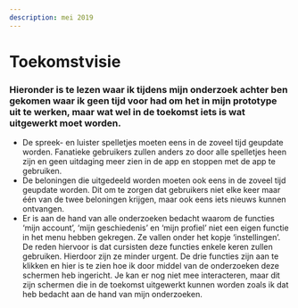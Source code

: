 ```yaml
---
description: mei 2019
---
```


# Toekomstvisie

### Hieronder is te lezen waar ik tijdens mijn onderzoek achter ben gekomen waar ik geen tijd voor had om het in mijn prototype uit te werken, maar wat wel in de toekomst iets is wat uitgewerkt moet worden.

* De spreek- en luister spelletjes moeten eens in de zoveel tijd geupdate worden. Fanatieke gebruikers zullen anders zo door alle spelletjes heen zijn en geen uitdaging meer zien in de app en stoppen met de app te gebruiken.
* De beloningen die uitgedeeld worden moeten ook eens in de zoveel tijd geupdate worden. Dit om te zorgen dat gebruikers niet elke keer maar één van de twee beloningen krijgen, maar ook eens iets nieuws kunnen ontvangen.
* Er is aan de hand van alle onderzoeken bedacht waarom de functies ‘mijn account’, ‘mijn geschiedenis’ en ‘mijn profiel’ niet een eigen functie in het menu hebben gekregen. Ze vallen onder het kopje ‘instellingen’. De reden hiervoor is dat cursisten deze functies enkele keren zullen gebruiken. Hierdoor zijn ze minder urgent. De drie functies zijn aan te klikken en hier is te zien hoe ik door middel van de onderzoeken deze schermen heb ingericht. Je kan er nog niet mee interacteren, maar dit zijn schermen die in de toekomst uitgewerkt kunnen worden zoals ik dat heb bedacht aan de hand van mijn onderzoeken.

